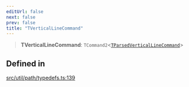 ```yaml
---
editUrl: false
next: false
prev: false
title: "TVerticalLineCommand"
---
```


> **TVerticalLineCommand**: `TCommand2`\<[`TParsedVerticalLineCommand`](/api/namespaces/util/type-aliases/tparsedverticallinecommand/)\>

## Defined in

[src/util/path/typedefs.ts:139](https://github.com/fabricjs/fabric.js/blob/v6.0.0-rc4/src/util/path/typedefs.ts#L139)
